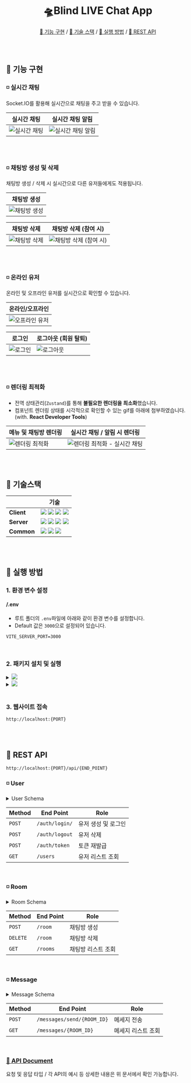 <!-- prettier-ignore-start -->
<!-- SOMETHING AUTO-GENERATED BY TOOLS - START -->
<div align="center">

# 🛸Blind LIVE Chat App

[🔗 기능 구현](#-기능-구현) / [🔗 기술 스택](#-기술스택) / [🔗 실행 방법](#-실행-방법) / [🔗 REST API](#-rest-api)

</div>

<br><br>

## 🔸 기능 구현
### ◽ 실시간 채팅
Socket.IO를 활용해 실시간으로 채팅을 주고 받을 수 있습니다.

| 실시간 채팅 | 실시간 채팅 알림 |
| --- | --- |
| <img src="https://raw.githubusercontent.com/jinwoo1004/react-chat/master/test/%EC%8B%A4%EC%8B%9C%EA%B0%84%EC%B1%84%ED%8C%85%ED%85%8C%EC%8A%A4%ED%8A%B8.gif"  alt="실시간 채팅"> | <img src="https://raw.githubusercontent.com/jinwoo1004/react-chat/master/test/%EC%8B%A4%EC%8B%9C%EA%B0%84%EC%95%8C%EB%A6%BC%ED%85%8C%EC%8A%A4%ED%8A%B8.gif"  alt="실시간 채팅 알림"> |

<br><br>

### ◽ 채팅방 생성 및 삭제

채팅방 생성 / 삭제 시 실시간으로 다른 유저들에게도 적용됩니다.

| 채팅방 생성 |
| --- |
| <img src="https://raw.githubusercontent.com/jinwoo1004/react-chat/master/test/%EC%B1%84%ED%8C%85%EB%B0%A9%EC%83%9D%EC%84%B1%ED%85%8C%EC%8A%A4%ED%8A%B8.gif"  alt="채팅방 생성"> |

| 채팅방 삭제 | 채팅방 삭제 (참여 시) |
| --- | --- |
| <img src="https://raw.githubusercontent.com/jinwoo1004/react-chat/master/test/%EC%B1%84%ED%8C%85%EB%B0%A9%EC%82%AD%EC%A0%9C%ED%85%8C%EC%8A%A4%ED%8A%B8%20(%EB%AF%B8%EC%B0%B8%EC%97%AC%EC%8B%9C).gif"  alt="채팅방 삭제"> | <img src="https://raw.githubusercontent.com/jinwoo1004/react-chat/master/test/%EC%B1%84%ED%8C%85%EB%B0%A9%EC%82%AD%EC%A0%9C%ED%85%8C%EC%8A%A4%ED%8A%B8%20(%EC%B0%B8%EC%97%AC%EC%8B%9C).gif"  alt="채팅방 삭제 (참여 시)"> |

<br><br>

### ◽ 온라인 유저

온라인 및 오프라인 유저를 실시간으로 확인할 수 있습니다.

| 온라인/오프라인 |
| --- |
| <img src="https://raw.githubusercontent.com/jinwoo1004/react-chat/master/test/%EC%98%A8%EB%9D%BC%EC%9D%B8,%EC%98%A4%ED%94%84%EB%9D%BC%EC%9D%B8%ED%85%8C%EC%8A%A4%ED%8A%B8.gif" alt="오프라인 유저"> |

| 로그인 | 로그아웃 (회원 탈퇴) |
| --- | --- |
| <img src="https://raw.githubusercontent.com/jinwoo1004/react-chat/master/test/%EB%A1%9C%EA%B7%B8%EC%9D%B8%ED%85%8C%EC%8A%A4%ED%8A%B8.gif" alt="로그인"> | <img src="https://raw.githubusercontent.com/jinwoo1004/react-chat/master/test/%EB%A1%9C%EA%B7%B8%EC%95%84%EC%9B%83%20(%EA%B3%84%EC%A0%95%ED%83%88%ED%87%B4)%20%ED%85%8C%EC%8A%A4%ED%8A%B8.gif" alt="로그아웃"> |


<br><br>

### ◽ 렌더링 최적화

- 전역 상태관리(`Zustand`)를 통해 **불필요한 렌더링을 최소화**했습니다.
- 컴포넌트 렌더링 상태를 시각적으로 확인할 수 있는 gif를 아래에 첨부하였습니다. (with. **React Developer Tools**) 

| 메뉴 및 채팅방 렌더링 | 실시간 채팅 / 알림 시 렌더링 |
| --- | --- |
| <img src="https://raw.githubusercontent.com/jinwoo1004/react-chat/master/test/%EB%9E%9C%EB%8D%94%EB%A7%81%EC%B5%9C%EC%86%8C%ED%85%8C%EC%8A%A4%ED%8A%B8.gif" alt="렌더링 최적화"> | <img src="https://raw.githubusercontent.com/jinwoo1004/react-chat/master/test/%EB%9E%9C%EB%8D%94%EB%A7%81%EC%B5%9C%EC%86%8C%ED%85%8C%EC%8A%A4%ED%8A%B8.gif" alt="렌더링 최적화 - 실시간 채팅"> |



<br><br>



## 🔸 기술스택

|  | 기술 |
| --- | --- |
| **Client** | <picture><img src="https://img.shields.io/badge/react-61DAFB?style=for-the-badge&logo=react&logoColor=black"></picture> <picture><img src="https://img.shields.io/badge/zustand-F46D01?style=for-the-badge&logo=zustand&logoColor=black"></picture> <picture><img src="https://img.shields.io/badge/vite-646CFF?style=for-the-badge&logo=vite&logoColor=white"></picture> <picture><img src="https://img.shields.io/badge/tailwindcss-06B6D4?style=for-the-badge&logo=tailwindcss&logoColor=white"></picture> |
| **Server** | <picture><img src="https://img.shields.io/badge/node.js-339933?style=for-the-badge&logo=nodedotjs&logoColor=white"></picture> <picture><img src="https://img.shields.io/badge/express-000000?style=for-the-badge&logo=express&logoColor=white"></picture> <picture><img src="https://img.shields.io/badge/postman-FF6C37?style=for-the-badge&logo=postman&logoColor=white"></picture> <picture><img src="https://img.shields.io/badge/jwt-000000?style=for-the-badge&logo=jsonwebtokens&logoColor=white"></picture> |
| **Common** | <picture><img src="https://img.shields.io/badge/javascript-F7DF1E?style=for-the-badge&logo=javascript&logoColor=black"></picture> <picture><img src="https://img.shields.io/badge/socket.io-010101?style=for-the-badge&logo=socketdotio&logoColor=white"></picture> <picture><img src="https://img.shields.io/badge/yarn-2C8EBB?style=for-the-badge&logo=yarn&logoColor=white"></picture> |

<br><br>


## 🔸 실행 방법

### 1. 환경 변수 설정
#### /.env
- 루트 폴더의 `.env`파일에 아래와 같이 환경 변수를 설정합니다.
- Default 값은 `3000`으로 설정되어 있습니다.


```
VITE_SERVER_PORT=3000
```

<br>

### 2. 패키지 설치 및 실행

<details>
<summary>
<picture>
<img src="https://img.shields.io/badge/yarn-2C8EBB?style=for-the-badge&logo=yarn&logoColor=white">
</picture>
</summary>
<div>

```bash
yarn install
```
```bash
yarn start
```
</div>
</details>

<details>
<summary>
<picture>
<img src="https://img.shields.io/badge/npm-CB3837?style=for-the-badge&logo=npm&logoColor=white">
</picture>
</summary>
<div>

```bash
npm install
```
```bash
npm start
```
</div>
</details>

<br>

### 3. 웹사이트 접속

```
http://localhost:{PORT}
```

<br><br>

## 🔸 REST API

```
http://localhost:{PORT}/api/{END_POINT}
```

### ◽ User

<details>
<summary>
User Schema
</summary>
<div>

```scheme
[
  {
    "id": UUID,
    "name": string,
    "gender": [female | male],
    "profile": string,
    "rooms": room UUID array,
    "createdRooms": room UUID array
  },
  ...
]
```

</details> 
</div>


| Method | End Point | Role |
| --- | --- | --- |
| `POST` | `/auth/login/` | 유저 생성 및 로그인 |
| `POST` | `/auth/logout` | 유저 삭제 |
| `POST` | `/auth/token` | 토큰 재발급 |
| `GET` | `/users` | 유저 리스트 조회 |

<br>

### ◽ Room

<details>
<summary>
Room Schema
</summary>
<div>
    
```scheme
{
  room UUID : {
    "id": room UUID,
    "title": string,
    "created_user_id": user UUID,
    "users": user UUID array,
    "created_at": timeStamp,
  },
  ...
}
```

</details> 
</div>    

| Method | End Point | Role |
| --- | --- | --- |
| `POST` | `/room` | 채팅방 생성 |
| `DELETE` | `/room` | 채팅방 삭제 |
| `GET` | `/rooms` | 채팅방 리스트 조회 |

<br>

### ◽ Message

<details>
<summary>
Message Schema
</summary>
<div>
    
```scheme
{
  room UUID : [
    {
      "id": message UUID,
      "room": room UUID,
      "from": user UUID,
      "to": user UUID array,
      "created_at": timeStamp,
      "content": string
    }
  ],
  ...
}
```

</details> 
</div>    

| Method | End Point | Role |
| --- | --- | --- |
| `POST` | `/messages/send/{ROOM_ID}` | 메세지 전송 |
| `GET` | `/messages/{ROOM_ID}` | 메세지 리스트 조회 |

<br>

### [🔗 API Document](https://documenter.getpostman.com/view/46921695/2sB34kEzEk)
요청 및 응답 타입 / 각 API의 예시 등 상세한 내용은 위 문서에서 확인 가능합니다.



<br><br>
